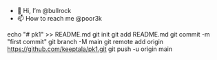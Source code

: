 - 👋 Hi, I’m @bullrock
- 📫 How to reach me @poor3k


echo "# pk1" >> README.md
git init
git add README.md
git commit -m "first commit"
git branch -M main
git remote add origin https://github.com/keeptala/pk1.git
git push -u origin main
